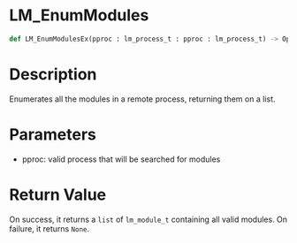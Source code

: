 # LM_EnumModules

```python
def LM_EnumModulesEx(pproc : lm_process_t : pproc : lm_process_t) -> Optional[None]:
```

# Description

Enumerates all the modules in a remote process, returning them on a list.

# Parameters

- pproc: valid process that will be searched for modules

#  Return Value

On success, it returns a `list` of `lm_module_t` containing all valid modules. On failure, it returns `None`.

